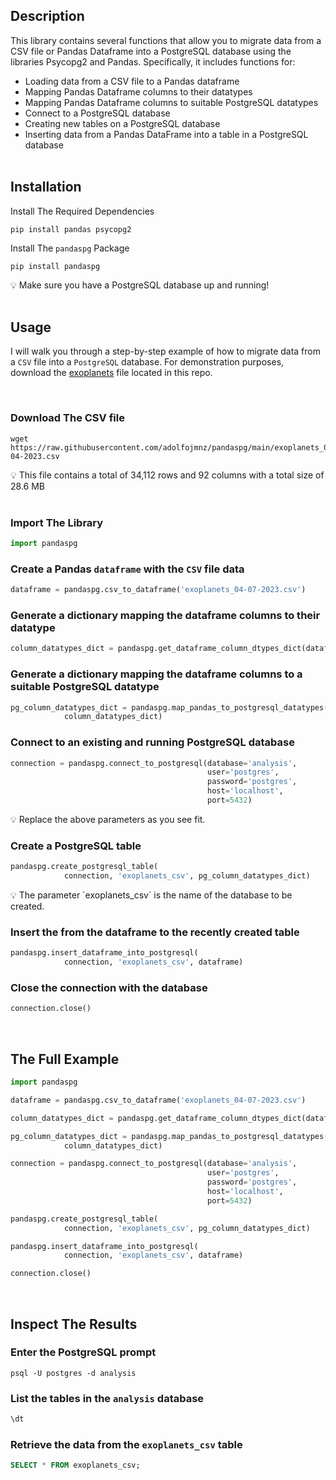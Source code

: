 ## Description

This library contains several functions that allow you to migrate data from a CSV file or Pandas Dataframe into a PostgreSQL database using the libraries Psycopg2 and Pandas. Specifically, it includes functions for:

- Loading data from a CSV file to a Pandas dataframe
- Mapping Pandas Dataframe columns to their datatypes
- Mapping Pandas Dataframe columns to suitable PostgreSQL datatypes
- Connect to a PostgreSQL database
- Creating new tables on a PostgreSQL database
- Inserting data from a Pandas DataFrame into a table in a PostgreSQL database
<br> <br>


## Installation

Install The Required Dependencies

```console
pip install pandas psycopg2
```

Install The `pandaspg` Package

```console
pip install pandaspg
```

<aside> 💡 Make sure you have a PostgreSQL database up and running! </aside>
<br>


## Usage

I will walk you through a step-by-step example of how to migrate data from a `CSV` file into a `PostgreSQL` database.
For demonstration purposes, download the [exoplanets](./exoplanets_07-04-2023.csv) file located in this repo.

<br>


### Download The CSV file

```console
wget https://raw.githubusercontent.com/adolfojmnz/pandaspg/main/exoplanets_07-04-2023.csv
```

<aside> 💡 This file contains a total of 34,112 rows and 92 columns with a total size of 28.6 MB </aside>
<br>

### Import The Library

```python
import pandaspg
```

### Create a Pandas `dataframe` with the `CSV` file data

```python
dataframe = pandaspg.csv_to_dataframe('exoplanets_04-07-2023.csv')
```

### Generate a dictionary mapping the dataframe columns to their datatype

```python
column_datatypes_dict = pandaspg.get_dataframe_column_dtypes_dict(dataframe)
```

### Generate a dictionary mapping the dataframe columns to a suitable PostgreSQL datatype

```python
pg_column_datatypes_dict = pandaspg.map_pandas_to_postgresql_datatypes(
            column_datatypes_dict)
```

### Connect to an existing and running PostgreSQL database

```python
connection = pandaspg.connect_to_postgresql(database='analysis',
                                            user='postgres',
                                            password='postgres',
                                            host='localhost',
                                            port=5432)
```

<aside> 💡 Replace the above parameters as you see fit. </aside>


### Create a PostgreSQL table

```python
pandaspg.create_postgresql_table(
            connection, 'exoplanets_csv', pg_column_datatypes_dict)
```

<aside> 💡 The parameter `exoplanets_csv` is the name of the database to be created. </aside>

### Insert the from the dataframe to the recently created table

```python
pandaspg.insert_dataframe_into_postgresql(
            connection, 'exoplanets_csv', dataframe)
```

### Close the connection with the database

```python
connection.close()
```
<br>

## The Full Example

```python
import pandaspg

dataframe = pandaspg.csv_to_dataframe('exoplanets_04-07-2023.csv')

column_datatypes_dict = pandaspg.get_dataframe_column_dtypes_dict(dataframe)

pg_column_datatypes_dict = pandaspg.map_pandas_to_postgresql_datatypes(
            column_datatypes_dict)

connection = pandaspg.connect_to_postgresql(database='analysis',
                                            user='postgres',
                                            password='postgres',
                                            host='localhost',
                                            port=5432)

pandaspg.create_postgresql_table(
            connection, 'exoplanets_csv', pg_column_datatypes_dict)

pandaspg.insert_dataframe_into_postgresql(
            connection, 'exoplanets_csv', dataframe)

connection.close()
```
<br>

## Inspect The Results

### Enter the PostgreSQL prompt

```cosnole
psql -U postgres -d analysis
```

### List the tables in the `analysis` database

```sql
\dt
```

### Retrieve the data from the `exoplanets_csv` table

```sql
SELECT * FROM exoplanets_csv;
```